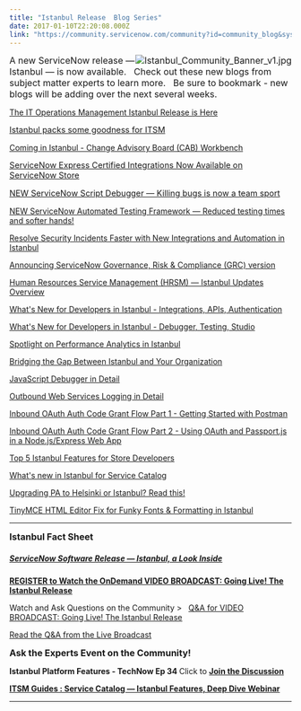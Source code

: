```yaml
---
title: "Istanbul Release  Blog Series"
date: 2017-01-10T22:20:08.000Z
link: "https://community.servicenow.com/community?id=community_blog&sys_id=ea1d62e5dbd0dbc01dcaf3231f96193d"
---
```

<p><span style="font-size: 12pt;"><img alt="Istanbul_Community_Banner_v1.jpg" class="image-1 jive-image" src="54a27d0adb1cd7041dcaf3231f961981.iix" style="height: auto; float: right;"/>A new ServiceNow release — Istanbul — is now available.   Check out these new blogs from subject matter experts to learn more.   Be sure to bookmark - new blogs will be adding over the next several weeks. </span></p><p></p><p><a title="The IT Operations Management Istanbul Release is Here" __default_attr="6263" __jive_macro_name="blogpost" class="jive_macro jive_macro_blogpost" data-orig-content="The IT Operations Management Istanbul Release is Here" data-renderedposition="78.75_8_371_18" href="/community?id=community_blog&sys_id=5cedeae9dbd0dbc01dcaf3231f961900">The IT Operations Management Istanbul Release is Here</a></p><p><span style="font-size: 11.0pt;"><a title="Istanbul packs some goodness for ITSM" __default_attr="6309" __jive_macro_name="blogpost" class="jive_macro jive_macro_blogpost" data-orig-content="Istanbul packs some goodness for ITSM" data-renderedposition="99.61666870117188_8_283_19" href="/community?id=community_blog&sys_id=7a0deaa5dbd0dbc01dcaf3231f9619cc">Istanbul packs some goodness for ITSM</a> <br/> </span></p><p><a title="Coming in Istanbul - Change Advisory Board (CAB) Workbench" __default_attr="6187" __jive_macro_name="blogpost" class="jive_macro jive_macro_blogpost" data-orig-content="Coming in Istanbul - Change Advisory Board (CAB) Workbench" data-renderedposition="121.75_8_413_18" href="/community?id=community_blog&sys_id=b63e22addbd0dbc01dcaf3231f961913">Coming in Istanbul - Change Advisory Board (CAB) Workbench</a></p><p><span style="font-size: 11pt;"><a title="ServiceNow Express Certified Integrations Now Available on ServiceNow Store" __default_attr="5978" __jive_macro_name="blogpost" class="jive_macro jive_macro_blogpost" data-orig-content="ServiceNow Express Certified Integrations Now Available on ServiceNow Store" data-renderedposition="142.61666870117188_8_534_19" href="/community?id=community_blog&sys_id=5b3e62addbd0dbc01dcaf3231f96194c">ServiceNow Express Certified Integrations Now Available on ServiceNow Store</a></span><span style="font-size: 11pt;"> </span><span style="text-decoration: underline; font-size: 11.0pt;"><br/> </span></p><p><span style="font-size: 11.0pt;"><a title="NEW ServiceNow Script Debugger — Killing bugs is now a team sport" __default_attr="6260" __jive_macro_name="blogpost" class="jive_macro jive_macro_blogpost" data-orig-content="NEW ServiceNow Script Debugger — Killing bugs is now a team sport" data-renderedposition="164.61666870117188_8_471_19" href="/community?id=community_blog&sys_id=5dbcaa25dbd0dbc01dcaf3231f9619a3">NEW ServiceNow Script Debugger — Killing bugs is now a team sport</a> </span></p><p><a title="NEW ServiceNow Automated Testing Framework — Reduced testing times and softer hands!" __default_attr="6259" __jive_macro_name="blogpost" class="jive_macro jive_macro_blogpost" data-orig-content="NEW ServiceNow Automated Testing Framework — Reduced testing times and softer hands!" data-renderedposition="186.75_8_593_18" href="/community?id=community_blog&sys_id=f30d6ea5dbd0dbc01dcaf3231f96199d">NEW ServiceNow Automated Testing Framework — Reduced testing times and softer hands!</a></p><p><a __default_attr="6317" __jive_macro_name="blogpost" class="jive_macro jive_macro_blogpost" data-orig-content="Resolve Security Incidents Faster with New Integrations and Automation in Istanbul" data-renderedposition="207.75_8_539_18" href="/community?id=community_blog&sys_id=096eaeaddbd0dbc01dcaf3231f9619ce" modifiedtitle="true" title="Resolve Security Incidents Faster with New Integrations and Automation in Istanbul">Resolve Security Incidents Faster with New Integrations and Automation in Istanbul</a></p><p><a title="Announcing ServiceNow Governance, Risk &amp; Compliance (GRC) version " __default_attr="6245" __jive_macro_name="blogpost" class="jive_macro jive_macro_blogpost" data-orig-content="Announcing ServiceNow Governance, Risk &amp;amp; Compliance (GRC) version "I"" data-renderedposition="228.75_8_489_18" href="/community?id=community_blog&sys_id=1d0e6a2ddbd0dbc01dcaf3231f9619bd">Announcing ServiceNow Governance, Risk &amp; Compliance (GRC) version </a></p><p><a title="Human Resources Service Management (HRSM) — Istanbul Updates Overview" __default_attr="5953" __jive_macro_name="blogpost" class="jive_macro jive_macro_blogpost" data-orig-content="Human Resources Service Management (HRSM) — Istanbul Updates Overview" data-renderedposition="249.75_8_506_18" href="/community?id=community_blog&sys_id=865ce6a1dbd0dbc01dcaf3231f961948">Human Resources Service Management (HRSM) — Istanbul Updates Overview</a></p><p><a title="What's New for Developers in Istanbul - Integrations, APIs, Authentication" __default_attr="6161" __jive_macro_name="blogpost" class="jive_macro jive_macro_blogpost" data-orig-content="What's New for Developers in Istanbul - Integrations, APIs, Authentication" data-renderedposition="270.75_8_479_18" href="/community?id=community_blog&sys_id=83bc6e25dbd0dbc01dcaf3231f961964">What's New for Developers in Istanbul - Integrations, APIs, Authentication</a></p><p><a title="What's New for Developers in Istanbul - Debugger, Testing, Studio" __default_attr="6159" __jive_macro_name="blogpost" class="jive_macro jive_macro_blogpost" data-orig-content="What's New for Developers in Istanbul - Debugger, Testing, Studio" data-renderedposition="291.75_8_432_18" href="/community?id=community_blog&sys_id=83bc6e25dbd0dbc01dcaf3231f961964">What's New for Developers in Istanbul - Debugger, Testing, Studio</a></p><p><a title="Spotlight on Performance Analytics in Istanbul" __default_attr="6273" __jive_macro_name="blogpost" class="jive_macro jive_macro_blogpost" data-orig-content="Spotlight on Performance Analytics in Istanbul" data-renderedposition="312.75_8_308_18" href="/community?id=community_blog&sys_id=bf7de269dbd0dbc01dcaf3231f961949">Spotlight on Performance Analytics in Istanbul</a></p><p><a title="Bridging the Gap Between Istanbul and Your Organization" __default_attr="6350" __jive_macro_name="blogpost" class="jive_macro jive_macro_blogpost" data-orig-content="Bridging the Gap Between Istanbul and Your Organization" data-renderedposition="333.75_8_380_18" href="/community?id=community_blog&sys_id=2e9d6e69dbd0dbc01dcaf3231f961950">Bridging the Gap Between Istanbul and Your Organization</a></p><p><a title="JavaScript Debugger in Detail" __default_attr="6181" __jive_macro_name="blogpost" class="jive_macro jive_macro_blogpost" data-orig-content="JavaScript Debugger in Detail" data-renderedposition="354.75_8_205_18" href="/community?id=community_blog&sys_id=508c66e1dbd0dbc01dcaf3231f961919">JavaScript Debugger in Detail</a></p><p><a title="Outbound Web Services Logging in Detail" __default_attr="6296" __jive_macro_name="blogpost" class="jive_macro jive_macro_blogpost" data-orig-content="Outbound Web Services Logging in Detail" data-renderedposition="375.75_8_280_18" href="/community?id=community_blog&sys_id=8d8ca6e1dbd0dbc01dcaf3231f9619cc">Outbound Web Services Logging in Detail</a></p><p><a title="Inbound OAuth Auth Code Grant Flow Part 1 - Getting Started with Postman" __default_attr="6253" __jive_macro_name="blogpost" class="jive_macro jive_macro_blogpost" data-orig-content="Inbound OAuth Auth Code Grant Flow Part 1 - Getting Started with Postman" data-renderedposition="396.75_8_497_18" href="/community?id=community_blog&sys_id=a6dd2ae9dbd0dbc01dcaf3231f9619a3">Inbound OAuth Auth Code Grant Flow Part 1 - Getting Started with Postman</a></p><p><a title="Inbound OAuth Auth Code Grant Flow Part 2 - Using OAuth and Passport.js in a Node.js/Express Web App" __default_attr="6389" __jive_macro_name="blogpost" class="jive_macro jive_macro_blogpost" data-orig-content="Inbound OAuth Auth Code Grant Flow Part 2 - Using OAuth and Passport.js in a Node.js/Express Web App" data-renderedposition="417.75_8_687_18" href="/community?id=community_blog&sys_id=469d2e69dbd0dbc01dcaf3231f961942">Inbound OAuth Auth Code Grant Flow Part 2 - Using OAuth and Passport.js in a Node.js/Express Web App</a></p><p><a title="Top 5 Istanbul Features for Store Developers" __default_attr="6369" __jive_macro_name="blogpost" class="jive_macro jive_macro_blogpost" data-orig-content="Top 5 Istanbul Features for Store Developers" data-renderedposition="438.75_8_297_18" href="/community?id=community_blog&sys_id=6d9dea69dbd0dbc01dcaf3231f961962">Top 5 Istanbul Features for Store Developers</a></p><p><a title="What's new in Istanbul for Service Catalog" __default_attr="6375" __jive_macro_name="blogpost" class="jive_macro jive_macro_blogpost" data-orig-content="What's new in Istanbul for Service Catalog" data-renderedposition="459.75_8_283_18" href="/community?id=community_blog&sys_id=5b8c6ae1dbd0dbc01dcaf3231f961941">What's new in Istanbul for Service Catalog</a></p><p><a title="Upgrading PA to Helsinki or Istanbul? Read this!" __default_attr="6386" __jive_macro_name="blogpost" class="jive_macro jive_macro_blogpost" data-orig-content="Upgrading PA to Helsinki or Istanbul? Read this!" data-renderedposition="480.75_8_319_18" href="/community?id=community_blog&sys_id=697c62e1dbd0dbc01dcaf3231f96195f">Upgrading PA to Helsinki or Istanbul? Read this!</a></p><p><a title="TinyMCE HTML Editor Fix for Funky Fonts &amp; Formatting in Istanbul" __default_attr="6368" __jive_macro_name="blogpost" class="jive_macro jive_macro_blogpost" data-orig-content="TinyMCE HTML Editor Fix for Funky Fonts &amp;amp; Formatting in Istanbul" data-renderedposition="501.75_8_435_18" href="/community?id=community_blog&sys_id=014deee5dbd0dbc01dcaf3231f961932">TinyMCE HTML Editor Fix for Funky Fonts &amp; Formatting in Istanbul</a></p><p></p><hr/><p></p><p><span style="font-size: 12pt;"><strong>Istanbul Fact Sheet</strong></span></p><h5><a title="" _jive_internal="true" href="/community?id=community_article&sys_id=658ce6e1dbd0dbc01dcaf3231f961933">ServiceNow Software Release — Istanbul, a Look Inside</a></h5><p></p><p><strong><a __default_attr="2962" __jive_macro_name="event" class="jive_macro_event jive_macro" data-orig-content=" REGISTER to Watch the OnDemand VIDEO BROADCAST: Going Live! The Istanbul Release" data-renderedposition="647.25_8_621_18" href="/community?id=community_event&sys_id=bac43e69dbdc5bc0b322f4621f961963" modifiedtitle="true" title=" REGISTER to Watch the OnDemand VIDEO BROADCAST: Going Live! The Istanbul Release"> REGISTER to Watch the OnDemand VIDEO BROADCAST: Going Live! The Istanbul Release</a> </strong></p><p>Watch and Ask Questions on the Community &gt;   <a title="Q&amp;A for VIDEO BROADCAST: Going Live! The Istanbul Release" __default_attr="249268" __jive_macro_name="thread" class="jive_macro_thread jive_macro" data-orig-content="Q&amp;amp;A for VIDEO BROADCAST: Going Live! The Istanbul Release" data-renderedposition="668.25_308.8833312988281_413_18" href="/community?id=community_question&sys_id=be1343e1dbd8dbc01dcaf3231f96193f">Q&amp;A for VIDEO BROADCAST: Going Live! The Istanbul Release</a></p><p><a title="" _jive_internal="true" href="/community?id=community_article&sys_id=d67ca2e1dbd0dbc01dcaf3231f96190d">Read the Q&amp;A from the Live Broadcast</a></p><p></p><p><span style="font-size: 12pt;"><strong>Ask the Experts Event on the Community!</strong></span></p><p><strong><span style="color: #d1232b;"><strong><strong> </strong></strong></span>Istanbul Platform Features - TechNow Ep 34 </strong> Click to <a _jive_internal="true" href="/community?id=community_question&sys_id=ef8987a5db5cdbc01dcaf3231f961954"><strong>Join the Discussion</strong></a></p><p></p><p><strong><a title="ITSM Guides : Service Catalog — Istanbul Features, Deep Dive Webinar" __default_attr="251292" __jive_macro_name="thread" class="jive_macro_thread jive_macro" data-orig-content="ITSM Guides : Service Catalog — Istanbul Features, Deep Dive Webinar" data-renderedposition="797.25_8_486_18" href="/community?id=community_question&sys_id=c61947e1db5cdbc01dcaf3231f96195a">ITSM Guides : Service Catalog — Istanbul Features, Deep Dive Webinar</a> </strong></p><p></p><hr/>